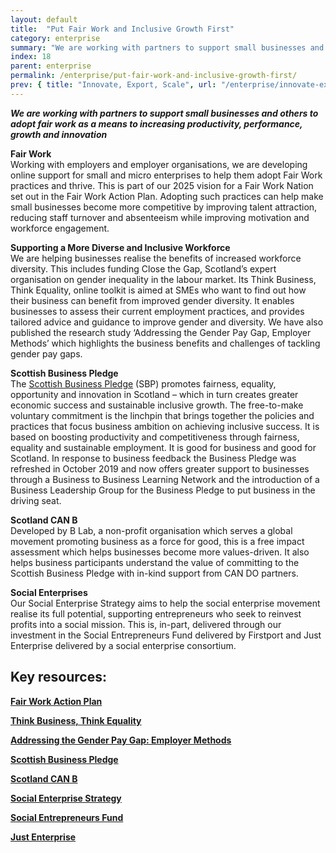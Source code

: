 ```yaml
---
layout: default
title:  "Put Fair Work and Inclusive Growth First"
category: enterprise
summary: "We are working with partners to support small businesses and others to adopt fair work as a means to increasing productivity, performance, growth and innovation"
index: 18
parent: enterprise
permalink: /enterprise/put-fair-work-and-inclusive-growth-first/
prev: { title: "Innovate, Export, Scale", url: "/enterprise/innovate-export-scale/" }
---
```

***We are working with partners to support small businesses and others to adopt fair work as a means to increasing productivity, performance, growth and innovation***

**Fair Work**  
Working with employers and employer organisations, we are developing online support for small and micro enterprises to help them adopt Fair Work practices and thrive.  This is part of our 2025 vision for a Fair Work Nation set out in the Fair Work Action Plan.  Adopting such practices can help make small businesses become more competitive by improving talent attraction, reducing staff turnover and absenteeism while improving motivation and workforce engagement.  

**Supporting a More Diverse and Inclusive Workforce**  
We are helping businesses realise the benefits of increased workforce diversity. This includes funding Close the Gap, Scotland’s expert organisation on gender inequality in the labour market.  Its Think Business, Think Equality, online toolkit is aimed at SMEs who want to find out how their business can benefit from improved gender diversity. It enables businesses to assess their current employment practices, and provides tailored advice and guidance to improve gender and diversity. We have also published the research study ‘Addressing the Gender Pay Gap, Employer Methods’ which highlights the business benefits and challenges of tackling gender pay gaps.  

**Scottish Business Pledge**  
The [Scottish Business Pledge](https://scottishbusinesspledge.scot/) (SBP) promotes fairness, equality, opportunity and innovation in Scotland – which in turn creates greater economic success and sustainable inclusive growth.  The free-to-make voluntary commitment is the linchpin that brings together the policies and practices that focus business ambition on achieving inclusive success.  It is based on boosting productivity and competitiveness through fairness, equality and sustainable employment. It is good for business and good for Scotland.   In response to business feedback the Business Pledge was refreshed in October 2019 and now offers greater support to businesses through a Business to Business Learning Network and the introduction of a Business Leadership Group for the Business Pledge to put business in the driving seat.  

**Scotland CAN B**  
Developed by B Lab, a non-profit organisation which serves a global movement promoting business as a force for good, this is a free impact assessment which helps businesses become more values-driven. It also helps business participants understand the value of committing to the Scottish Business Pledge with in-kind support from CAN DO partners.  

**Social Enterprises**  
Our Social Enterprise Strategy aims to help the social enterprise movement realise its full potential, supporting entrepreneurs who seek to reinvest profits into a social mission. This is, in-part, delivered through our investment in the Social Entrepreneurs Fund delivered by Firstport and Just Enterprise delivered by a social enterprise consortium.  

## Key resources:

**[Fair Work Action Plan](https://economicactionplan.mygov.scot/fair-work/)**

**[Think Business, Think Equality](https://www.thinkbusinessthinkequality.org.uk/)**

**[Addressing the Gender Pay Gap: Employer Methods](https://www.gov.scot/publications/employer-methods-addressing-gender-pay-gap/)**

**[Scottish Business Pledge](https://scottishbusinesspledge.scot/)**

**[Scotland CAN B](https://canb.scot/)**

**[Social Enterprise Strategy](https://www.gov.scot/publications/scotlands-social-enterprise-strategy-2016-2026/)**

**[Social Entrepreneurs Fund](http://www.firstport.org.uk/funding/)**

**[Just Enterprise](https://www.justenterprise.org/home.html/)**
